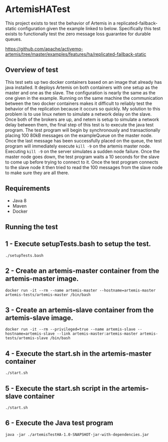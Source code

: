 # ArtemisHATest
This project exists to test the behavior of Artemis in a replicated-failback-static
configuration given the example linked to below.  Specifically this test exists to functionally test the zero message loss guarantee for durable queues.
 
https://github.com/apache/activemq-artemis/tree/master/examples/features/ha/replicated-failback-static  

## Overview of test
This test sets up two docker containers based on an image that already has java installed.  It deploys Artemis on both containers with one setup as the master and one as the slave.  The configuration is nearly the same as the one given in the example.  Running on the same machine the communication between the two docker containers makes it difficult to reliably test the behavior of the replication because it occurs so quickly.  My solution to this problem is to use linux netem to simulate a network delay on the slave.  Once both of the brokers are up, and netem is setup to simulate a network delay between them, the final step of this test is to execute the java test program.  The test program will begin by synchronously and transactionally placing 100 80kB messages on the exampleQueue on the master node.  Once the last message has been successfully placed on the queue, the test program will immediately execute `kill -9` on the artemis master node.  Executing `kill -9` on the server simulates a sudden node failure.  Once the master node goes down, the test program waits a 10 seconds for the slave to come up before trying to connect to it.  Once the test program connects to the slave node it then tried to read the 100 messages from the slave node to make sure they are all there.  


## Requirements
* Java 8
* Maven
* Docker

## Running the test
## 1 - Execute setupTests.bash to setup the test.
```
./setupTests.bash
```  

## 2 - Create an artemis-master container from the artemis-master image.
`docker run -it --rm --name artemis-master --hostname=artemis-master artemis-tests/artemis-master /bin/bash`

## 3 - Create an artemis-slave container from the artemis-slave image.
`docker run -it --rm --privileged=true --name artemis-slave --hostname=artemis-slave --link artemis-master:artemis-master artemis-tests/artemis-slave /bin/bash`

## 4 - Execute the start.sh in the artemis-master container
`./start.sh`

## 5 - Execute the start.sh script in the artemis-slave container
`./start.sh`

## 6 - Execute the Java test program
`java -jar ./artemisTestHA-1.0-SNAPSHOT-jar-with-dependencies.jar`
